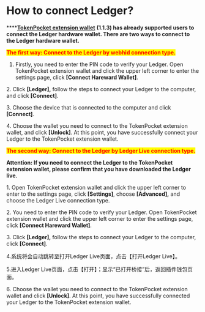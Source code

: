 # How to connect Ledger?

****[**TokenPocket extension wallet**](https://extension.tokenpocket.pro/#/) **(1.1.3) has already supported users to connect the Ledger hardware wallet. There are two ways to connect to the Ledger hardware wallet.**

<mark style="color:red;">**The first way: Connect to the Ledger by webhid connection type.**</mark>

1. Firstly, you need to enter the PIN code to verify your Ledger. Open TokenPocket extension wallet and click the upper left corner to enter the settings page, click **\[Connect Hareward Wallet]**.



2\. Click **\[Ledger],** follow the steps to connect your Ledger to the computer, and click **\[Connect]**.



3\. Choose the device that is connected to the computer and click **\[Connect]**.



4\. Choose the wallet you need to connect to the TokenPocket extension wallet, and click **\[Unlock]**. At this point, you have successfully connect your Ledger to the TokenPocket extension wallet.

&#x20;

<mark style="color:red;">**The second way: Connect to the Ledger by Ledger Live connection type.**</mark>

**Attention: If you need to connect the Ledger to the TokenPocket extension wallet, please confirm that you have downloaded the Ledger live.**



1\. Open TokenPocket extension wallet and click the upper left corner to enter to the settings page, click **\[Settings]**, choose **\[Advanced],** and choose the Ledger Live connection type.



2\. You need to enter the PIN code to verify your Ledger. Open TokenPocket extension wallet and click the upper left corner to enter the settings page, click **\[Connect Hareward Wallet]**.



3\. Click **\[Ledger],** follow the steps to connect your Ledger to the computer, click **\[Connect]**.



4.系统将会自动跳转至打开Ledger Live页面，点击【打开Ledger Live】。

&#x20;

5.进入Ledger Live页面，点击【打开】；显示“已打开桥接”后，返回插件钱包页面。

&#x20;&#x20;



6\. Choose the wallet you need to connect to the TokenPocket extension wallet and click **\[Unlock]**. At this point, you have successfully connected your Ledger to the TokenPocket extension wallet.
